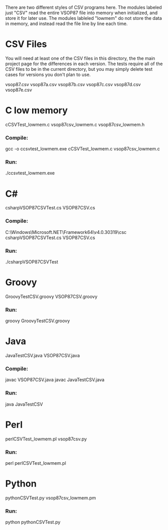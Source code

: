 There are two different styles of CSV programs here.  The modules labeled just "CSV" read the entire VSOP87 file into memory when initialized, and store it for later use.  The modules lableled "lowmem" do not store the data in memory, and instead read the file line by line each time.

# CSV Files
You will need at least one of the CSV files in this directory, the the main project page for the differences in each version.  The tests require all of
the CSV files to be in the current directory, but you may simply delete test cases for versions you don't plan to use.

vsop87.csv
vsop87a.csv
vsop87b.csv
vsop87c.csv
vsop87d.csv
vsop87e.csv

# C low memory
cCSVTest_lowmem.c
vsop87csv_lowmem.c
vsop87csv_lowmem.h

### Compile:
gcc -o ccsvtest_lowmem.exe cCSVTest_lowmem.c vsop87csv_lowmem.c

### Run:
./ccsvtest_lowmem.exe

# C#
csharpVSOP87CSVTest.cs
VSOP87CSV.cs

### Compile:
C:\Windows\Microsoft.NET\Framework64\v4.0.30319\csc csharpVSOP87CSVTest.cs VSOP87CSV.cs

### Run:
./csharpVSOP87CSVTest

# Groovy
GroovyTestCSV.groovy
VSOP87CSV.groovy

### Run:
groovy GroovyTestCSV.groovy

# Java
JavaTestCSV.java
VSOP87CSV.java

### Compile:
javac VSOP87CSV.java
javac JavaTestCSV.java

### Run:
java JavaTestCSV

# Perl
perlCSVTest_lowmem.pl
vsop87csv.py

### Run:
perl perlCSVTest_lowmem.pl

# Python
pythonCSVTest.py
vsop87csv_lowmem.pm

### Run:
python pythonCSVTest.py